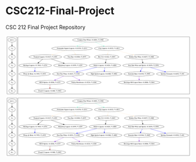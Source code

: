 # CSC212-Final-Project
CSC 212 Final Project Repository

![file](https://github.com/raymondturrisi/CSC212-Final-Project/blob/main/project_v2/svgs/alcohols.csvsmall.svg)
![file](https://raw.githubusercontent.com/raymondturrisi/CSC212-Final-Project/main/project_v2/svgs/alcohols.csvsmall.svg)
